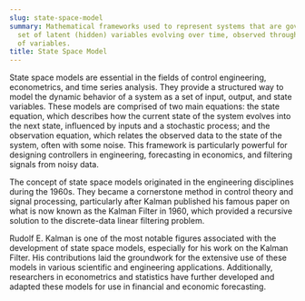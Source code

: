 ```yaml
---
slug: state-space-model
summary: Mathematical frameworks used to represent systems that are governed by a
  set of latent (hidden) variables evolving over time, observed through another set
  of variables.
title: State Space Model
---
```


State space models are essential in the fields of control engineering, econometrics, and time series analysis. They provide a structured way to model the dynamic behavior of a system as a set of input, output, and state variables. These models are comprised of two main equations: the state equation, which describes how the current state of the system evolves into the next state, influenced by inputs and a stochastic process; and the observation equation, which relates the observed data to the state of the system, often with some noise. This framework is particularly powerful for designing controllers in engineering, forecasting in economics, and filtering signals from noisy data.

The concept of state space models originated in the engineering disciplines during the 1960s. They became a cornerstone method in control theory and signal processing, particularly after Kalman published his famous paper on what is now known as the Kalman Filter in 1960, which provided a recursive solution to the discrete-data linear filtering problem.

Rudolf E. Kalman is one of the most notable figures associated with the development of state space models, especially for his work on the Kalman Filter. His contributions laid the groundwork for the extensive use of these models in various scientific and engineering applications. Additionally, researchers in econometrics and statistics have further developed and adapted these models for use in financial and economic forecasting.